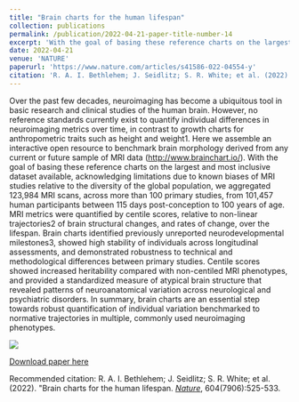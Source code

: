 ```yaml
---
title: "Brain charts for the human lifespan"
collection: publications
permalink: /publication/2022-04-21-paper-title-number-14
excerpt: 'With the goal of basing these reference charts on the largest and most inclusive dataset available, acknowledging limitations due to known biases of MRI studies relative to the diversity of the global population, we aggregated 123,984 MRI scans, across more than 100 primary studies, from 101,457 human participants between 115 days post-conception to 100 years of age.'
date: 2022-04-21
venue: 'NATURE'
paperurl: 'https://www.nature.com/articles/s41586-022-04554-y'
citation: 'R. A. I. Bethlehem; J. Seidlitz; S. R. White; et al. (2022). &quot;Brain charts for the human lifespan.&quot; <i>Nature</i>, 604(7906):525-533.'
---
```

Over the past few decades, neuroimaging has become a ubiquitous tool in basic research and clinical studies of the human brain. However, no reference standards currently exist to quantify individual differences in neuroimaging metrics over time, in contrast to growth charts for anthropometric traits such as height and weight1. Here we assemble an interactive open resource to benchmark brain morphology derived from any current or future sample of MRI data (http://www.brainchart.io/). With the goal of basing these reference charts on the largest and most inclusive dataset available, acknowledging limitations due to known biases of MRI studies relative to the diversity of the global population, we aggregated 123,984 MRI scans, across more than 100 primary studies, from 101,457 human participants between 115 days post-conception to 100 years of age. MRI metrics were quantified by centile scores, relative to non-linear trajectories2 of brain structural changes, and rates of change, over the lifespan. Brain charts identified previously unreported neurodevelopmental milestones3, showed high stability of individuals across longitudinal assessments, and demonstrated robustness to technical and methodological differences between primary studies. Centile scores showed increased heritability compared with non-centiled MRI phenotypes, and provided a standardized measure of atypical brain structure that revealed patterns of neuroanatomical variation across neurological and psychiatric disorders. In summary, brain charts are an essential step towards robust quantification of individual variation benchmarked to normative trajectories in multiple, commonly used neuroimaging phenotypes.

<img src='https://media.springernature.com/full/springer-static/image/art%3A10.1038%2Fs41586-022-04554-y/MediaObjects/41586_2022_4554_Fig3_HTML.png?as=webp' align="middle"><br/>

[Download paper here](https://www.nature.com/articles/s41586-022-04554-y.pdf)

Recommended citation: R. A. I. Bethlehem; J. Seidlitz; S. R. White; et al. (2022). &quot;Brain charts for the human lifespan. [<i>Nature</i>](https://www.nature.com/), 604(7906):525-533.
